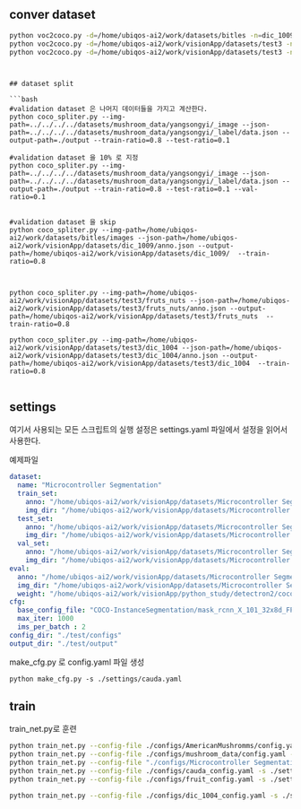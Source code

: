 ## conver dataset

```bash
python voc2coco.py -d=/home/ubiqos-ai2/work/datasets/bitles -n=dic_1009 -o=/home/ubiqos-ai2/work/visionApp/datasets/dic_1009/anno.json
python voc2coco.py -d=/home/ubiqos-ai2/work/visionApp/datasets/test3 -n=fruts_nuts -o=/home/ubiqos-ai2/work/visionApp/datasets/test3/fruts_nuts/anno.json
python voc2coco.py -d=/home/ubiqos-ai2/work/visionApp/datasets/test3 -n=dic_1004 -o=/home/ubiqos-ai2/work/visionApp/datasets/test3/dic_1004/anno.json

```
```


## dataset split

```bash
#validation dataset 은 나머지 데이터들을 가지고 계산한다.  
python coco_spliter.py --img-path=../../../../datasets/mushroom_data/yangsongyi/_image --json-path=../../../../datasets/mushroom_data/yangsongyi/_label/data.json --output-path=./output --train-ratio=0.8 --test-ratio=0.1

#validation dataset 을 10% 로 지정 
python coco_spliter.py --img-path=../../../../datasets/mushroom_data/yangsongyi/_image --json-path=../../../../datasets/mushroom_data/yangsongyi/_label/data.json --output-path=./output --train-ratio=0.8 --test-ratio=0.1 --val-ratio=0.1


#validation dataset 을 skip
python coco_spliter.py --img-path=/home/ubiqos-ai2/work/datasets/bitles/images --json-path=/home/ubiqos-ai2/work/visionApp/datasets/dic_1009/anno.json --output-path=/home/ubiqos-ai2/work/visionApp/datasets/dic_1009/  --train-ratio=0.8



python coco_spliter.py --img-path=/home/ubiqos-ai2/work/visionApp/datasets/test3/fruts_nuts --json-path=/home/ubiqos-ai2/work/visionApp/datasets/test3/fruts_nuts/anno.json --output-path=/home/ubiqos-ai2/work/visionApp/datasets/test3/fruts_nuts  --train-ratio=0.8

python coco_spliter.py --img-path=/home/ubiqos-ai2/work/visionApp/datasets/test3/dic_1004 --json-path=/home/ubiqos-ai2/work/visionApp/datasets/test3/dic_1004/anno.json --output-path=/home/ubiqos-ai2/work/visionApp/datasets/test3/dic_1004  --train-ratio=0.8


```

## settings 

여기서 사용되는 모든 스크립트의 실행 설정은 settings.yaml 파일에서 설정을 읽어서 사용한다.


예제파일 


```yaml
dataset:
  name: "Microcontroller Segmentation"
  train_set: 
    anno: "/home/ubiqos-ai2/work/visionApp/datasets/Microcontroller Segmentation/train.json"
    img_dir: "/home/ubiqos-ai2/work/visionApp/datasets/Microcontroller Segmentation/train"
  test_set: 
    anno: "/home/ubiqos-ai2/work/visionApp/datasets/Microcontroller Segmentation/test.json"
    img_dir: "/home/ubiqos-ai2/work/visionApp/datasets/Microcontroller Segmentation/test"
  val_set: 
    anno: "/home/ubiqos-ai2/work/visionApp/datasets/Microcontroller Segmentation/val.json"
    img_dir: "/home/ubiqos-ai2/work/visionApp/datasets/Microcontroller Segmentation/val"
eval: 
  anno: "/home/ubiqos-ai2/work/visionApp/datasets/Microcontroller Segmentation/test.json"
  img_dir: "/home/ubiqos-ai2/work/visionApp/datasets/Microcontroller Segmentation/test"
  weight: "/home/ubiqos-ai2/work/visionApp/python_study/detectron2/coco_trainer/output/model_final.pth" 
cfg:
  base_config_file: "COCO-InstanceSegmentation/mask_rcnn_X_101_32x8d_FPN_3x.yaml"
  max_iter: 1000
  ims_per_batch : 2
config_dir: "./test/configs"
output_dir: "./test/output"

```

make_cfg.py 로 config.yaml 파일 생성  

```
python make_cfg.py -s ./settings/cauda.yaml
```

## train


train_net.py로 훈련  

```sh
python train_net.py --config-file ./configs/AmericanMushromms/config.yaml --num-gpus 2
python train_net.py --config-file ./configs/mushroom_data/config.yaml --num-gpus 2
python train_net.py --config-file "./configs/Microcontroller Segmentation_config.yaml"  --num-gpus 1
python train_net.py --config-file ./configs/cauda_config.yaml -s ./settings/cauda.yaml  --num-gpus 1
python train_net.py --config-file ./configs/fruit_config.yaml -s ./settings/fruit.yaml  --num-gpus 1

python train_net.py --config-file ./configs/dic_1004_config.yaml -s ./settings/dic_1004.yaml  --num-gpus 1
```
